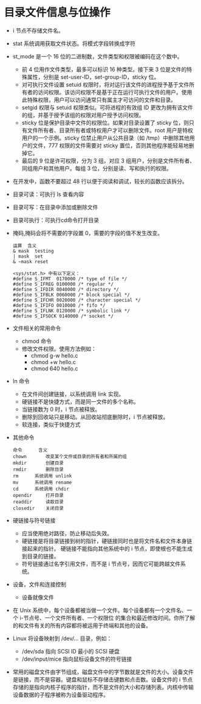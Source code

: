  # 目录文件信息与位操作
 - i 节点不存储文件名。
 - stat 系统调用获取文件状态。将模式字段转换成字符
 - st_mode 是一个 16 位的二进制数，文件类型和权限被编码在这个数中。
   - 前 4 位用作文件类型，最多可以标识 16 种类型。接下来 3 位是文件的特殊属性，分别是 set-user-ID，set-group-ID，sticky 位。
   - 对可执行文件设置 setuid 权限时，将对运行该文件的进程授予基于文件所有者的访问权限。该访问权限不是基于正在运行可执行文件的用户。使用此特殊权限，用户可以访问通常只有属主才可访问的文件和目录。
    - setgid 权限与 setuid 权限类似。可将进程的有效组 ID 更改为拥有该文件的组，并基于授予该组的权限对用户授予访问权限。
   - sticky 位是保护目录中文件的权限位。如果对目录设置了 sticky 位，则只有文件所有者、目录所有者或特权用户才可以删除文件。root 用户是特权用户的一个示例。sticky 位禁止用户从公共目录（如 /tmp）中删除其他用户的文件，777 权限的文件需要对 sticky 置位，否则其他程序能轻易地删掉它。
   - 最后的 9 位是许可权限，分为 3 组，对应 3 组用户，分别是文件所有者、同组用户和其他用户。每组 3 位，分别是读、写和执行的权限。
 - 在开发中，函数不要超过 48 行以便于阅读和调试，较长的函数应该拆分。
 - 目录可读：可执行 ls 查看内容
 - 目录可写：在目录中添加或删除文件
 - 目录可执行：可执行cd命令打开目录
 - 掩码,掩码会将不需要的字段置 0，需要的字段的值不发生改变。
    ```
    运算	含义
    & mask	testing
    | mask	set
    & ~mask	reset
    ```

    ```
    <sys/stat.h> 中有以下定义：
    #define	S_IFMT	0170000	/* type of file */
    #define	S_IFREG	0100000	/* regular */
    #define S_IFDIR	0040000 /* directory */
    #define	S_IFBLK	0060000 /* block special */
    #define S_IFCHR	0020000 /* character special */
    #define S_IFIFO	0010000 /* fifo */
    #define S_IFLNK	0120000 /* symbolic link */
    #define S_IFSOCK 0140000 /* socket */
    ```
 - 文件相关的常用命令
     - chmod 命令
     - 修改文件权限。使用方法例如：
         - chmod g-w hello.c
         - chmod +w hello.c
         - chmod 640 hello.c
 - ln 命令
     - 在文件间创建链接，以系统调用 link 实现。
     - 硬链接不是快捷方式，而是同一文件的多个名称。
     - 当链接数为 0 时，i 节点被释放。
     - 删除到回收站只是移动。从回收站彻底删除时，i 节点被释放。
     - 软连接，类似于快捷方式
 - 其他命令
    ```
    命令	    含义
    chown	    改变某个文件或目录的所有者和所属的组
    mkdir	    创建目录
    rmdir	    删除目录
    rm	    系统调用 unlink
    mv	    系统调用 rename
    cd	    系统调用 chdir
    opendir	    打开目录
    readdir	    读取目录
    closedir    关闭目录
    ```
 - 硬链接与符号链接
     - 应当使用绝对路径，防止移动后失效。
     - 硬链接是将目录链接到树的指针，硬链接同时也是将文件名和文件本身链接起来的指针。 硬链接不能指向其他系统中的 i 节点，即使根也不能生成到目录的链接。
     - 符号链接通过名字引用文件，而不是 i 节点号，因而它可能跨越文件系统。
 - 设备，文件和连接控制
     - 设备就像文件
 - 在 Unix 系统中，每个设备都被当做一个文件。每个设备都有一个文件名、一个 i-节点号、一个文件所有者、一个权限位 的集合和最近修改时间。你所了解的和文件有关的所有内容都将被运用于终端和其他的设备。
 - Linux 将设备映射到 /dev/... 目录，例如：
     - /dev/sda 指向 SCSI ID 最小的 SCSI 硬盘
     - /dev/input/mice 指向鼠标设备文件的符号链接
 - 常用的磁盘文件由字节组成，磁盘文件中的字节数就是文件的大小。设备文件是链接，而不是容器。键盘和鼠标不存储击键数和点击数。设备文件的 i 节点存储的是指向内核子程序的指针，而不是文件的大小和存储列表。内核中传输设备数据的子程序被称为设备驱动程序。